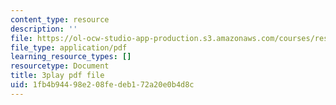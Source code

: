```yaml
---
content_type: resource
description: ''
file: https://ol-ocw-studio-app-production.s3.amazonaws.com/courses/res-9-003-brains-minds-and-machines-summer-course-summer-2015/1fb4b94498e208fedeb172a20e0b4d8c_eKKXJyabCAQ.pdf
file_type: application/pdf
learning_resource_types: []
resourcetype: Document
title: 3play pdf file
uid: 1fb4b944-98e2-08fe-deb1-72a20e0b4d8c
---
```


